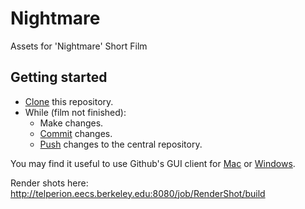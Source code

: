 Nightmare
=========

Assets for 'Nightmare' Short Film


Getting started
---------------

* [Clone](https://www.kernel.org/pub/software/scm/git/docs/git-clone.html) this repository.
* While (film not finished):
  * Make changes.
  * [Commit](https://www.kernel.org/pub/software/scm/git/docs/git-commit.html) changes.
  * [Push](https://www.kernel.org/pub/software/scm/git/docs/git-push.html) changes to the central repository.

You may find it useful to use Github's GUI client for [Mac](https://mac.github.com/) or [Windows](https://windows.github.com/).


Render shots here: http://telperion.eecs.berkeley.edu:8080/job/RenderShot/build
